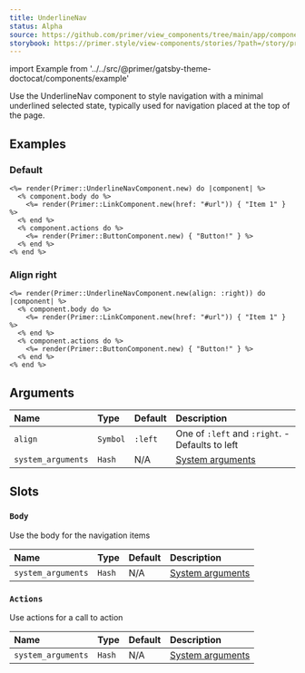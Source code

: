 ```yaml
---
title: UnderlineNav
status: Alpha
source: https://github.com/primer/view_components/tree/main/app/components/primer/underline_nav_component.rb
storybook: https://primer.style/view-components/stories/?path=/story/primer-underline-nav-component
---
```


import Example from '../../src/@primer/gatsby-theme-doctocat/components/example'

<!-- Warning: AUTO-GENERATED file, do not edit. Add code comments to your Ruby instead <3 -->

Use the UnderlineNav component to style navigation with a minimal
underlined selected state, typically used for navigation placed at the top
of the page.

## Examples

### Default

<Example src="<nav class='UnderlineNav '>  <ul class='UnderlineNav-body list-style-none '>    <a href='#url'>Item 1</a></ul>    <span>    <button type='button' class='btn '>Button!</button></span></nav>" />

```erb
<%= render(Primer::UnderlineNavComponent.new) do |component| %>
  <% component.body do %>
    <%= render(Primer::LinkComponent.new(href: "#url")) { "Item 1" } %>
  <% end %>
  <% component.actions do %>
    <%= render(Primer::ButtonComponent.new) { "Button!" } %>
  <% end %>
<% end %>
```

### Align right

<Example src="<nav class='UnderlineNav UnderlineNav--right '>    <span>    <button type='button' class='btn '>Button!</button></span>  <ul class='UnderlineNav-body list-style-none '>    <a href='#url'>Item 1</a></ul></nav>" />

```erb
<%= render(Primer::UnderlineNavComponent.new(align: :right)) do |component| %>
  <% component.body do %>
    <%= render(Primer::LinkComponent.new(href: "#url")) { "Item 1" } %>
  <% end %>
  <% component.actions do %>
    <%= render(Primer::ButtonComponent.new) { "Button!" } %>
  <% end %>
<% end %>
```

## Arguments

| Name | Type | Default | Description |
| :- | :- | :- | :- |
| `align` | `Symbol` | `:left` | One of `:left` and `:right`. - Defaults to left |
| `system_arguments` | `Hash` | N/A | [System arguments](/system-arguments) |

## Slots

### `Body`

Use the body for the navigation items

| Name | Type | Default | Description |
| :- | :- | :- | :- |
| `system_arguments` | `Hash` | N/A | [System arguments](/system-arguments) |

### `Actions`

Use actions for a call to action

| Name | Type | Default | Description |
| :- | :- | :- | :- |
| `system_arguments` | `Hash` | N/A | [System arguments](/system-arguments) |
